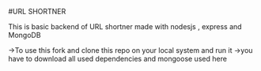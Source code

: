 #URL SHORTNER

This is basic backend of URL shortner made with nodesjs , express and MongoDB

->To use this fork and clone this repo on your local system and run it 
->you have to download all used dependencies and mongoose used here

